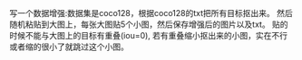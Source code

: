 写一个数据增强:数据集是coco128，根据coco128的txt把所有目标抠出来。
然后随机粘贴到大图上，每张大图贴5个小图，然后保存增强后的图片以及txt。
贴的时候不能与大图上的目标有重叠(iou=0),
若有重叠缩小抠出来的小图，实在不行或者缩的很小了就跳过这个小图。